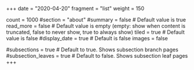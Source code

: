 +++
date = "2020-04-20"
fragment = "list"
weight = 150

count = 1000
#section = "about"
#summary = false # Default value is true
read_more = false # Default value is empty (empty: show when content is truncated, false to never show, true to always show)
tiled = true # Default value is false
#display_date = true # Default is false
images = false

#subsections = true # Default to true. Shows subsection branch pages
#subsection_leaves = true # Default to false. Shows subsection leaf pages
+++
